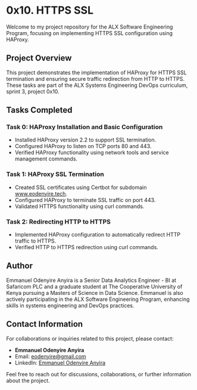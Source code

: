 # 0x10. HTTPS SSL

Welcome to my project repository for the ALX Software Engineering Program, focusing on implementing HTTPS SSL configuration using HAProxy.

## Project Overview

This project demonstrates the implementation of HAProxy for HTTPS SSL termination and ensuring secure traffic redirection from HTTP to HTTPS. These tasks are part of the ALX Systems Engineering DevOps curriculum, sprint 3, project 0x10.

## Tasks Completed

### Task 0: HAProxy Installation and Basic Configuration

- Installed HAProxy version 2.2 to support SSL termination.
- Configured HAProxy to listen on TCP ports 80 and 443.
- Verified HAProxy functionality using network tools and service management commands.

### Task 1: HAProxy SSL Termination

- Created SSL certificates using Certbot for subdomain www.eodenyire.tech.
- Configured HAProxy to terminate SSL traffic on port 443.
- Validated HTTPS functionality using curl commands.

### Task 2: Redirecting HTTP to HTTPS

- Implemented HAProxy configuration to automatically redirect HTTP traffic to HTTPS.
- Verified HTTP to HTTPS redirection using curl commands.

## Author

Emmanuel Odenyire Anyira is a Senior Data Analytics Engineer - BI at Safaricom PLC and a graduate student at The Cooperative University of Kenya pursuing a Masters of Science in Data Science. Emmanuel is also actively participating in the ALX Software Engineering Program, enhancing skills in systems engineering and DevOps practices.

## Contact Information

For collaborations or inquiries related to this project, please contact:

- **Emmanuel Odenyire Anyira**
- Email: eodenyire@gmail.com
- LinkedIn: [Emmanuel Odenyire Anyira](https://www.linkedin.com/in/emmanuelodenyire/)

Feel free to reach out for discussions, collaborations, or further information about the project.

